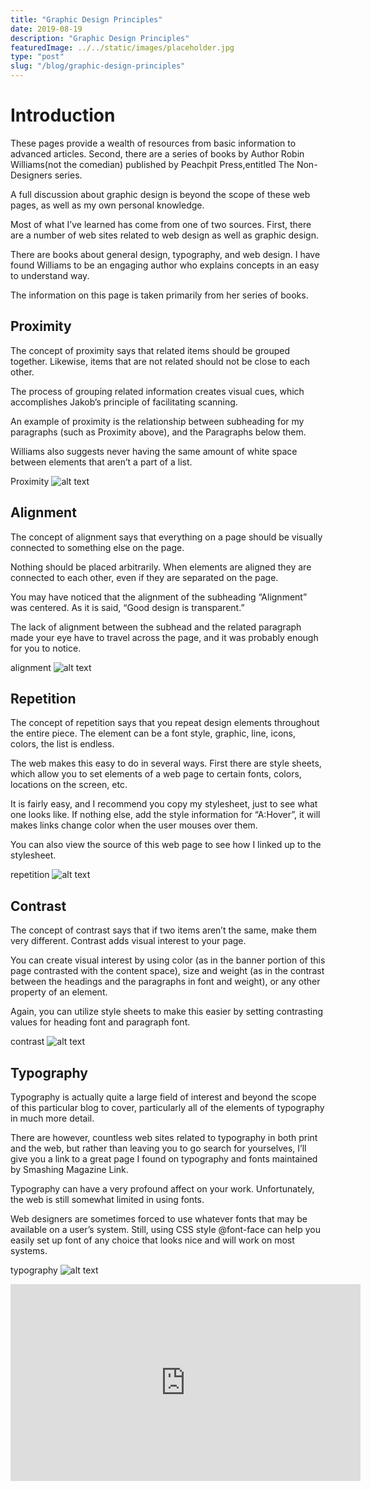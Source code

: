 ```yaml
---
title: "Graphic Design Principles"
date: 2019-08-19
description: "Graphic Design Principles"
featuredImage: ../../static/images/placeholder.jpg
type: "post"
slug: "/blog/graphic-design-principles"
---
```


# Introduction

These pages provide a wealth of resources from basic information to advanced articles. Second, there are a series of books by Author Robin Williams(not the comedian) published by Peachpit Press,entitled The Non-Designers series.

A full discussion about graphic design is beyond the scope of these web pages, as well as my own personal knowledge.

Most of what I’ve learned has come from one of two sources. First, there are a number of web sites related to web design as well as graphic design.

There are books about general design, typography, and web design. I have found Williams to be an engaging author who explains concepts in an easy to understand way.

The information on this page is taken primarily from her series of books.

## Proximity

The concept of proximity says that related items should be grouped together. Likewise, items that are not related should not be close to each other.

The process of grouping related information creates visual cues, which accomplishes Jakob’s principle of facilitating scanning.

An example of proximity is the relationship between subheading for my paragraphs (such as Proximity above), and the Paragraphs below them.

Williams also suggests never having the same amount of white space between elements that aren’t a part of a list.

Proximity
![alt text](image.jpg)

## Alignment

The concept of alignment says that everything on a page should be visually connected to something else on the page.

Nothing should be placed arbitrarily. When elements are aligned they are connected to each other, even if they are separated on the page.

You may have noticed that the alignment of the subheading “Alignment” was centered. As it is said, “Good design is transparent.”

The lack of alignment between the subhead and the related paragraph made your eye have to travel across the page, and it was probably enough for you to notice.

alignment
![alt text](image.jpg)

## Repetition

The concept of repetition says that you repeat design elements throughout the entire piece. The element can be a font style, graphic, line, icons, colors, the list is endless.

The web makes this easy to do in several ways. First there are style sheets, which allow you to set elements of a web page to certain fonts, colors, locations on the screen, etc.

It is fairly easy, and I recommend you copy my stylesheet, just to see what one looks like. If nothing else, add the style information for “A:Hover”, it will makes links change color when the user mouses over them.

You can also view the source of this web page to see how I linked up to the stylesheet.

repetition
![alt text](image.jpg)

## Contrast

The concept of contrast says that if two items aren’t the same, make them very different. Contrast adds visual interest to your page.

You can create visual interest by using color (as in the banner portion of this page contrasted with the content space), size and weight (as in the contrast between the headings and the paragraphs in font and weight), or any other property of an element.

Again, you can utilize style sheets to make this easier by setting contrasting values for heading font and paragraph font.

contrast
![alt text](image.jpg)

## Typography

Typography is actually quite a large field of interest and beyond the scope of this particular blog to cover, particularly all of the elements of typography in much more detail.

There are however, countless web sites related to typography in both print and the web, but rather than leaving you to go search for yourselves, I’ll give you a link to a great page I found on typography and fonts maintained by Smashing Magazine Link.

Typography can have a very profound affect on your work. Unfortunately, the web is still somewhat limited in using fonts.

Web designers are sometimes forced to use whatever fonts that may be available on a user’s system. Still, using CSS style @font-face can help you easily set up font of any choice that looks nice and will work on most systems.

typography
![alt text](image.jpg)

<iframe width="560" height="315" src="https://www.youtube.com/embed/4n0xNbfJLR8" frameborder="0" allowfullscreen></iframe>
